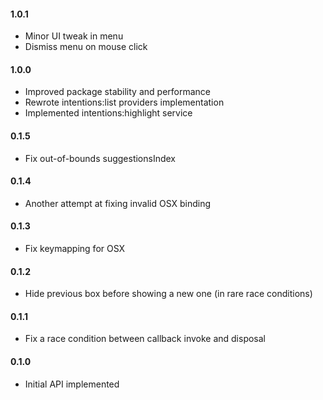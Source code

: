 #### 1.0.1

* Minor UI tweak in menu
* Dismiss menu on mouse click

#### 1.0.0

* Improved package stability and performance
* Rewrote intentions:list providers implementation
* Implemented intentions:highlight service

#### 0.1.5

* Fix out-of-bounds suggestionsIndex

#### 0.1.4

* Another attempt at fixing invalid OSX binding

#### 0.1.3

* Fix keymapping for OSX

#### 0.1.2

* Hide previous box before showing a new one (in rare race conditions)

#### 0.1.1

* Fix a race condition between callback invoke and disposal

#### 0.1.0

* Initial API implemented
